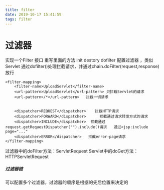 ```yaml
---
title: filter
date: 2019-10-17 15:41:59
tags: filter
---
```

# 过滤器
实现一个Filter 接口
重写里面的方法 init destory dofilter
配置过滤器 ，类似Servlet
通过dofilter()处理拦截请求，并通过chain.doFilter(request,response)放行

```
<filter-mapping>
  	<filter-name>UploadServlet</filter-name>
    <url-pattern>UploadServlet</url-pattern> 只拦截Servlet的请求 
    <url-pattern>/*</url-pattern>   拦截一切请求 


    <dispatcher>REQUEST</dispatcher>	拦截HTTP请求 
    <dispatcher>FORWARD</dispatcher>	  拦截通过请求转发方式的请求 
    <dispatcher>INCLUDE</dispatcher>  拦截通过 request.getRequestDispatcher("").include()请求   通过<jsp:include page="..." 
    <dispatcher>ERROR</dispatcher>	 拦截error-page请求 
</filter-mapping>	
```
过滤器中的doFilter方法：ServletRequest
Servlet中的doGet方法：HTTPServletRequest

##### 过滤器链
可以配置多个过滤器，过滤器的顺序是根据<filter-mapping>的先后位置来决定的